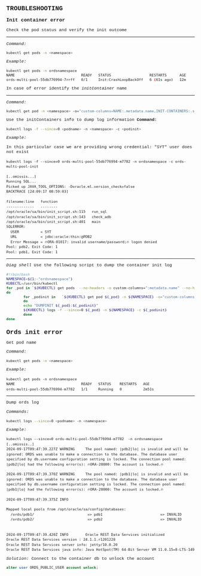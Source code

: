 
<span style="font-family:Liberation mono; font-size:0.8em; line-height: 1.2em">

## TROUBLESHOOTING 

### Init container error 

Check the pod status and verify the init outcome 

----
*Command:*
```bash
kubectl get pods -n <namespace>
```

*Example:*
```bash
kubectl get pods -n ordsnamespace
NAME                               READY   STATUS                  RESTARTS      AGE
ords-multi-pool-55db776994-7rrff   0/1     Init:CrashLoopBackOff   6 (61s ago)   12m
```
In case of error identify the *initContainer* name 

----
*Command:*
```bash
kubectl get pod -n <namespace> -o="custom-columns=NAME:.metadata.name,INIT-CONTAINERS:.spec.initContainers[*].name,CONTAINERS:.spec.containers[*].name"
```

Use the initContainers info to dump log information 
**Command:**
```bash 
kubectl logs -f --since=0 <podname> -n <namespace> -c <podinit>
```

*Example:*

In this particular case we are providing wrong credential: "SYT" user does not exist

```text
kubectl logs -f --since=0 ords-multi-pool-55db776994-m7782 -n ordsnamespace -c ords-multi-pool-init

[..omissis...]
Running SQL...
Picked up JAVA_TOOL_OPTIONS: -Doracle.ml.version_check=false
BACKTRACE [24:09:17 08:59:03]

filename:line   function
-------------   --------
/opt/oracle/sa/bin/init_script.sh:115   run_sql
/opt/oracle/sa/bin/init_script.sh:143   check_adb
/opt/oracle/sa/bin/init_script.sh:401   main
SQLERROR:
  USER          = SYT
  URL           = jdbc:oracle:thin:@PDB2
  Error Message = 🔥ORA-01017: invalid username/password;🔥 logon denied
Pool: pdb2, Exit Code: 1
Pool: pdb1, Exit Code: 1
```

---
*Diag shell* Use the following script to dump the container init log

```bash
#!/bin/bash
NAMESPACE=${1:-"ordsnamespace"}
KUBECTL=/usr/bin/kubectl
for _pod in `${KUBECTL} get pods  --no-headers -o custom-columns=":metadata.name" --no-headers -n ${NAMESPACE}`
do
        for _podinit in   `${KUBECTL} get pod ${_pod} -n ${NAMESPACE} -o="custom-columns=INIT-CONTAINERS:.spec.initContainers[*].name" --no-headers`
        do
        echo "DUMPINIT ${_pod}:${_podinit}"
        ${KUBECTL} logs -f --since=0 ${_pod} -n ${NAMESPACE} -c ${_podinit}
        done
done
```

## Ords init error 

Get pod name

*Command:*
```bash
kubectl get pods -n <namespace>
```

*Example:*
```
kubectl get pods -n ordsnamespace
NAME                               READY   STATUS    RESTARTS   AGE
ords-multi-pool-55db776994-m7782   1/1     Running   0          2m51s
```
----
Dump ords log

*Commands:*
```bash
kubectl logs --since=0 <podname> -n <namespace>
```
*Example:*
```text
kubectl logs --since=0 ords-multi-pool-55db776994-m7782  -n ordsnamespace
[..omissis..]
2024-09-17T09:47:39.227Z WARNING     The pool named: |pdb2|lo| is invalid and will be ignored: ORDS was unable to make a connection to the database. The database user specified by db.username configuration setting is locked. The connection pool named: |pdb2|lo| had the following error(s): 🔥ORA-28000: The account is locked.🔥

2024-09-17T09:47:39.370Z WARNING     The pool named: |pdb1|lo| is invalid and will be ignored: ORDS was unable to make a connection to the database. The database user specified by db.username configuration setting is locked. The connection pool named: |pdb1|lo| had the following error(s): 🔥ORA-28000: The account is locked.🔥

2024-09-17T09:47:39.375Z INFO

Mapped local pools from /opt/oracle/sa/config/databases:
  /ords/pdb1/                         => pdb1                           => INVALID
  /ords/pdb2/                         => pdb2                           => INVALID


2024-09-17T09:47:39.420Z INFO        Oracle REST Data Services initialized
Oracle REST Data Services version : 24.1.1.r1201228
Oracle REST Data Services server info: jetty/10.0.20
Oracle REST Data Services java info: Java HotSpot(TM) 64-Bit Server VM 11.0.15+8-LTS-149
```

*Solution:* Connect to the container db to unlock the account

```sql
alter user ORDS_PUBLIC_USER account unlock;
```


<span/>

